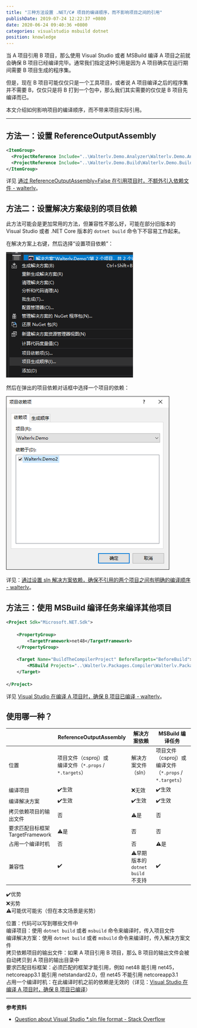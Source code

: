 ```yaml
---
title: "三种方法设置 .NET/C# 项目的编译顺序，而不影响项目之间的引用"
publishDate: 2019-07-24 12:22:37 +0800
date: 2020-06-24 09:40:36 +0800
categories: visualstudio msbuild dotnet
position: knowledge
---
```


当 A 项目引用 B 项目，那么使用 Visual Studio 或者 MSBuild 编译 A 项目之前就会确保 B 项目已经编译完毕。通常我们指定这种引用是因为 A 项目确实在运行期间需要 B 项目生成的程序集。

但是，现在 B 项目可能仅仅只是一个工具项目，或者说 A 项目编译之后的程序集并不需要 B，仅仅只是将 B 打到一个包中，那么我们其实需要的仅仅是 B 项目先编译而已。

本文介绍如何影响项目的编译顺序，而不带来项目实际引用。

---

<div id="toc"></div>

## 方法一：设置 ReferenceOutputAssembly

```xml
<ItemGroup>
  <ProjectReference Include="..\Walterlv.Demo.Analyzer\Walterlv.Demo.Analyzer.csproj" ReferenceOutputAssembly="false" />
  <ProjectReference Include="..\Walterlv.Demo.Build\Walterlv.Demo.Build.csproj" ReferenceOutputAssembly="false" />
</ItemGroup>
```

详见 [通过 ReferenceOutputAssembly=False 在引用项目时，不额外引入依赖文件 - walterlv](/post/reference-a-project-without-referencing-output-assembly)。

## 方法二：设置解决方案级别的项目依赖

此方法可能会是更加常用的方法，但兼容性不那么好，可能在部分旧版本的 Visual Studio 或者 .NET Core 版本的 `dotnet build` 命令下不容易工作起来。

在解决方案上右键，然后选择“设置项目依赖”：

![设置项目依赖](/static/posts/2019-07-24-12-17-34.png)

然后在弹出的项目依赖对话框中选择一个项目的依赖：

![选择项目依赖](/static/posts/2019-07-24-12-18-39.png)

详见：[通过设置 sln 解决方案依赖，确保不引用的两个项目之间有明确的编译顺序 - walterlv](/post/setup-project-dependencies-in-the-solution-file)。

## 方法三：使用 MSBuild 编译任务来编译其他项目

```xml
<Project Sdk="Microsoft.NET.Sdk">

    <PropertyGroup>
        <TargetFramework>net48</TargetFramework>
    </PropertyGroup>

    <Target Name="BuildTheCompilerProject" BeforeTargets="BeforeBuild">
        <MSBuild Projects="..\Walterlv.Packages.Compiler\Walterlv.Packages.Compiler.csproj" Targets="Build" Properties="Configuration=$(Configuration);Platform=$(Platform)" />
    </Target>

</Project>
```

详见 [Visual Studio 在编译 A 项目时，确保 B 项目已编译 - walterlv](/post/msbuild-another-project-in-msbuild-targets)。

## 使用哪一种？

|                                      | ReferenceOutputAssembly                                      | 解决方案依赖                          | MSBuild 编译任务                                             |
| ------------------------------------ | ------------------------------------------------------------ | ------------------------------------- | ------------------------------------------------------------ |
| 位置                                 | 项目文件（csproj）或<br/>编译文件（`*.props` / `*.targets`） | 解决方案文件（sln）                   | 项目文件（csproj）或<br/>编译文件（`*.props` / `*.targets`） |
| 编译项目                             | ✔️生效                                                        | ❌无效                                 | ✔️生效                                                        |
| 编译解决方案                         | ✔️生效                                                        | ✔️生效                                 | ✔️生效                                                        |
| 拷贝依赖项目的输出文件               | 否                                                           | ⚠是                                   | 否                                                           |
| 要求匹配目标框架<br/>TargetFramework | ⚠是                                                          | 否                                    | 否                                                           |
| 占用一个编译时机                     | 否                                                           | 否                                    | ⚠是                                                          |
| 兼容性                               | ✔️                                                            | ⚠早期版本的<br/>`dotnet build` 不支持 | ✔️                                                            |

✔️优势  
❌劣势  
⚠可能优可能劣（但在本文场景是劣势）

位置：代码可以写到哪些文件中  
编译项目：使用 `dotnet build` 或者 `msbuild` 命令来编译时，传入项目文件  
编译解决方案：使用 `dotnet build` 或者 `msbuild` 命令来编译时，传入解决方案文件  
拷贝依赖项目的输出文件：如果 A 项目引用 B 项目，那么 B 项目的输出文件会被自动拷贝到 A 项目的输出目录中  
要求匹配目标框架：必须匹配的框架才能引用，例如 net48 能引用 net45，netcoreapp3.1 能引用 netstandard2.0，但 net45 不能引用 netcoreapp3.1  
占用一个编译时机：在此编译时机之前的依赖是无效的（详见：[Visual Studio 在编译 A 项目时，确保 B 项目已编译](/post/msbuild-another-project-in-msbuild-targets)）

---

**参考资料**

- [Question about Visual Studio *.sln file format - Stack Overflow](https://stackoverflow.com/a/5774449/6233938)
